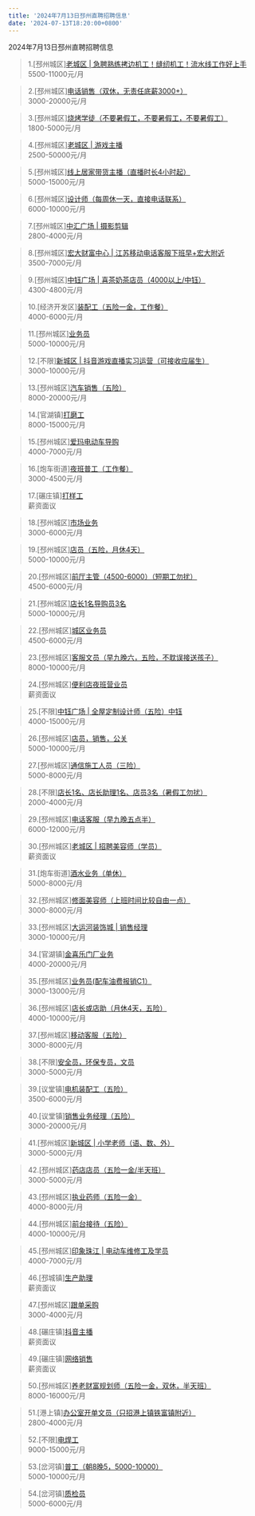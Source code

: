 ```yaml
---
title: '2024年7月13日邳州直聘招聘信息'
date: '2024-07-13T18:20:00+0800'
---
```

2024年7月13日邳州直聘招聘信息
<!--more-->
>1.[邳州城区][老城区 | 急聘熟练拷边机工！缝纫机工！流水线工作好上手](https://www.pizhouzhipin.com/job/36038)<br>
>5500-11000元/月

>2.[邳州城区][电话销售（双休，无责任底薪3000+）](https://www.pizhouzhipin.com/job/36304)<br>
>3000-20000元/月

>3.[邳州城区][烧烤学徒（不要暑假工，不要暑假工，不要暑假工）](https://www.pizhouzhipin.com/job/30726)<br>
>1800-5000元/月

>4.[邳州城区][老城区 | 游戏主播](https://www.pizhouzhipin.com/job/36085)<br>
>2500-50000元/月

>5.[邳州城区][线上居家带货主播（直播时长4小时起）](https://www.pizhouzhipin.com/job/36318)<br>
>5000-15000元/月

>6.[邳州城区][设计师（每周休一天，直接电话联系）](https://www.pizhouzhipin.com/job/34843)<br>
>6000-10000元/月

>7.[邳州城区][中汇广场 | 摄影剪辑](https://www.pizhouzhipin.com/job/36311)<br>
>2800-4000元/月

>8.[邳州城区][宏大财富中心 | 江苏移动电话客服下班早+宏大附近](https://www.pizhouzhipin.com/job/23334)<br>
>3500-7000元/月

>9.[邳州城区][中钰广场 | 喜茶奶茶店员（4000以上/中钰）](https://www.pizhouzhipin.com/job/30541)<br>
>4300-4800元/月

>10.[经济开发区][装配工（五险一金，工作餐）](https://www.pizhouzhipin.com/job/27629)<br>
>4000-6000元/月

>11.[邳州城区][业务员](https://www.pizhouzhipin.com/job/36184)<br>
>5000-10000元/月

>12.[不限][新城区 | 抖音游戏直播实习运营（可接收应届生）](https://www.pizhouzhipin.com/job/35835)<br>
>3000-10000元/月

>13.[邳州城区][汽车销售（五险）](https://www.pizhouzhipin.com/job/31599)<br>
>8000-20000元/月

>14.[官湖镇][打磨工](https://www.pizhouzhipin.com/job/36233)<br>
>8000-15000元/月

>15.[邳州城区][爱玛电动车导购](https://www.pizhouzhipin.com/job/8023)<br>
>4000-7000元/月

>16.[炮车街道][夜班普工（工作餐）](https://www.pizhouzhipin.com/job/22159)<br>
>3000-4500元/月

>17.[碾庄镇][打样工](https://www.pizhouzhipin.com/job/36305)<br>
>薪资面议

>18.[邳州城区][市场业务](https://www.pizhouzhipin.com/job/33893)<br>
>3000-6000元/月

>19.[邳州城区][店员（五险，月休4天）](https://www.pizhouzhipin.com/job/23804)<br>
>5000-10000元/月

>20.[邳州城区][前厅主管（4500-6000）（短期工勿扰）](https://www.pizhouzhipin.com/job/35044)<br>
>4500-6000元/月

>21.[邳州城区][店长1名导购员3名](https://www.pizhouzhipin.com/job/35826)<br>
>5000-10000元/月

>22.[邳州城区][城区业务员](https://www.pizhouzhipin.com/job/15901)<br>
>4500-6000元/月

>23.[邳州城区][客服文员（早九晚六，五险，不耽误接送孩子）](https://www.pizhouzhipin.com/job/33925)<br>
>8000-10000元/月

>24.[邳州城区][便利店夜班营业员](https://www.pizhouzhipin.com/job/36331)<br>
>薪资面议

>25.[不限][中钰广场 | 全屋定制设计师（五险）中钰](https://www.pizhouzhipin.com/job/34343)<br>
>4000-15000元/月

>26.[邳州城区][店员，销售，公关](https://www.pizhouzhipin.com/job/17315)<br>
>5000-10000元/月

>27.[邳州城区][通信施工人员（三险）](https://www.pizhouzhipin.com/job/17663)<br>
>5000-8000元/月

>28.[不限][店长1名、店长助理1名、店员3名（暑假工勿扰）](https://www.pizhouzhipin.com/job/34032)<br>
>2000-4000元/月

>29.[邳州城区][电话客服（早九晚五点半）](https://www.pizhouzhipin.com/job/34917)<br>
>6000-12000元/月

>30.[邳州城区][老城区 | 招聘美容师（学员）](https://www.pizhouzhipin.com/job/35311)<br>
>薪资面议

>31.[炮车街道][酒水业务（单休）](https://www.pizhouzhipin.com/job/35851)<br>
>5000-8000元/月

>32.[邳州城区][修面美容师（上班时间比较自由一点）](https://www.pizhouzhipin.com/job/33048)<br>
>3000-8000元/月

>33.[邳州城区][大运河装饰城 | 销售经理](https://www.pizhouzhipin.com/job/36330)<br>
>3000-10000元/月

>34.[官湖镇][金喜乐门厂业务](https://www.pizhouzhipin.com/job/20187)<br>
>4000-20000元/月

>35.[邳州城区][业务员(配车油费报销C1）](https://www.pizhouzhipin.com/job/8933)<br>
>3000-13000元/月

>36.[邳州城区][店长或店助（月休4天，五险）](https://www.pizhouzhipin.com/job/23215)<br>
>4000-10000元/月

>37.[邳州城区][移动客服（五险）](https://www.pizhouzhipin.com/job/31329)<br>
>3000-8000元/月

>38.[不限][安全员，环保专员，文员](https://www.pizhouzhipin.com/job/36191)<br>
>3000-5000元/月

>39.[议堂镇][电机装配工（五险）](https://www.pizhouzhipin.com/job/34004)<br>
>3500-6000元/月

>40.[议堂镇][销售业务经理（五险）](https://www.pizhouzhipin.com/job/30627)<br>
>3000-20000元/月

>41.[邳州城区][新城区 | 小学老师（语、数、外）](https://www.pizhouzhipin.com/job/36319)<br>
>3000-5000元/月

>42.[邳州城区][药店店员（五险一金/半天班）](https://www.pizhouzhipin.com/job/32557)<br>
>3000-5000元/月

>43.[邳州城区][执业药师（五险一金）](https://www.pizhouzhipin.com/job/32595)<br>
>4000-8000元/月

>44.[邳州城区][前台接待（五险）](https://www.pizhouzhipin.com/job/35052)<br>
>4000-10000元/月

>45.[邳州城区][印象珠江 | 电动车维修工及学员](https://www.pizhouzhipin.com/job/13839)<br>
>4000-7000元/月

>46.[邳城镇][生产助理](https://www.pizhouzhipin.com/job/36321)<br>
>薪资面议

>47.[邳州城区][跟单采购](https://www.pizhouzhipin.com/job/36309)<br>
>3000-4000元/月

>48.[碾庄镇][抖音主播](https://www.pizhouzhipin.com/job/36322)<br>
>薪资面议

>49.[碾庄镇][网络销售](https://www.pizhouzhipin.com/job/36320)<br>
>薪资面议

>50.[邳州城区][养老财富规划师（五险一金，双休，半天班）](https://www.pizhouzhipin.com/job/34809)<br>
>8000-16000元/月

>51.[港上镇][办公室开单文员（只招港上镇铁富镇附近）](https://www.pizhouzhipin.com/job/36317)<br>
>2800-4000元/月

>52.[不限][电焊工](https://www.pizhouzhipin.com/job/36329)<br>
>9000-15000元/月

>53.[岔河镇][普工（朝8晚5，5000-10000）](https://www.pizhouzhipin.com/job/7755)<br>
>5000-10000元/月

>54.[岔河镇][质检员](https://www.pizhouzhipin.com/job/29457)<br>
>5000-6000元/月

